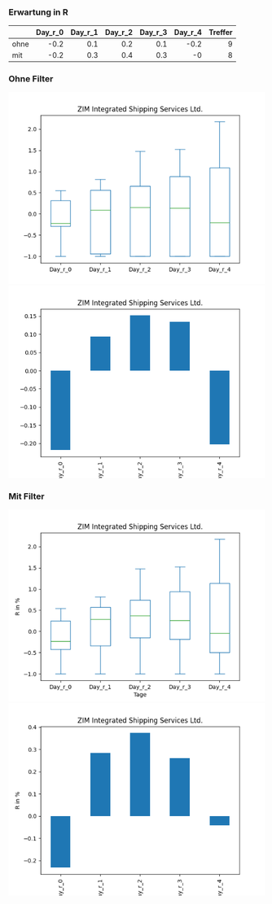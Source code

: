 ### Erwartung in R
|      |   Day_r_0 |   Day_r_1 |   Day_r_2 |   Day_r_3 |   Day_r_4 |   Treffer |
|:-----|----------:|----------:|----------:|----------:|----------:|----------:|
| ohne |      -0.2 |       0.1 |       0.2 |       0.1 |      -0.2 |         9 |
| mit  |      -0.2 |       0.3 |       0.4 |       0.3 |      -0   |         8 |

### Ohne Filter
![image info](./data/ZIM_box_all.png)
![image info](./data/ZIM_median_all.png)

### Mit Filter
![image info](./data/ZIM_box_filtered.png)
![image info](./data/ZIM_median_filtered.png)